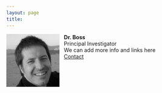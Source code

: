 ```yaml
---
layout: page
title:
---
```

<img alt="Dr. Boss" align="left" src="/img/Andersen.jpg" width="140" height="140"/>
&nbsp;&nbsp;&nbsp;<b>Dr. Boss</b><br>
&nbsp;&nbsp;&nbsp;Principal Investigator<br>
&nbsp;&nbsp;&nbsp;We can add more info and links here<br>
&nbsp;&nbsp;&nbsp;<a href="mailto:skandersen@abdn.ac.uk>">Contact
